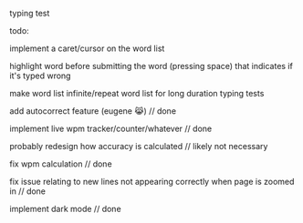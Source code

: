 typing test

todo:

implement a caret/cursor on the word list

highlight word before submitting the word (pressing space) that indicates if it's typed wrong

make word list infinite/repeat word list for long duration typing tests

add autocorrect feature (eugene :joy_cat:) // done

implement live wpm tracker/counter/whatever // done

probably redesign how accuracy is calculated // likely not necessary

fix wpm calculation // done 

fix issue relating to new lines not appearing correctly when page is zoomed in // done 

implement dark mode // done
